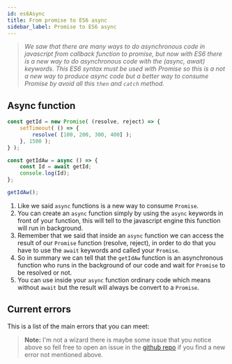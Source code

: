 ```yaml
---
id: es6Async
title: From promise to ES6 async
sidebar_label: Promise to ES6 async
---
```

>*We saw that there are many ways to do asynchronous code in javascript from callback function to promise, but now with ES6 there is a new way to do asynchronous code with the (async, await) keywords. This ES6 syntax must be used with Promise so this is a not a new way to produce async code but a better way to consume Promise by avoid all this `then` and `catch` method.*

## Async function
```js
const getId = new Promise( (resolve, reject) => {
    setTimeout( () => {
        resolve( [100, 200, 300, 400] );
    }, 1500 );
} );

const getIdAw = async () => {
    const Id = await getId;
    console.log(Id);
};

getIdAw();
```
1. Like we said `async` functions is a new way to consume `Promise`.
2. You can create an `async` function simply by using the `async` keywords in front of your function, this will tell to the javascript engine this function will run in background.
3. Remember that we said that inside an `async` function we can access the result of our `Promise` function (resolve, reject), in order to do that you have to use the `await` keywords and called your `Promise`.
4. So in summary we can tell that the `getIdAw` function is an asynchronous function who runs in the background of our code and wait for `Promise` to be resolved or not.
5. You can use inside your `async` function ordinary code which means without `await` but the result will always be convert to a `Promise`.

## Current errors
This is a list of the main errors that you can meet:
> **Note:** I'm not a wizard there is maybe some issue that you notice above so fell free to open an issue in the [github repo](https://github.com/luctst/learn-javascript) if you find a new error not mentioned above.
